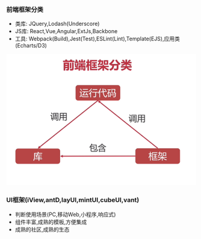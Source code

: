 ### 前端框架分类
+ 类库: JQuery,Lodash(Underscore)
+ JS库: React,Vue,Angular,ExtJs,Backbone
+ 工具: Webpack(Build),Jest(Test),ESLint(Lint),Template(EJS),应用类(Echarts/D3)

![](img/前端框架分类.png)

### UI框架(iView,antD,layUI,mintUI,cubeUI,vant)
+ 判断使用场景(PC,移动Web,小程序,响应式)
+ 组件丰富,成熟的模板,方便集成
+ 成熟的社区,成熟的生态
